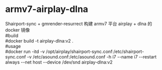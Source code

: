 # armv7-airplay-dlna
Shairport-sync + gmrender-resurrect 构建 armv7 平台 airplay + dlna 的 docker 镜像  
#build  
#docker build -t airplay-dlna:v2 .  
#usage  
#docker run -itd -v /opt/airplay/shairport-sync.conf:/etc/shairport-sync.conf -v /etc/asound.conf:/etc/asound.conf -h i7 --name i7 --restart always --net host --device /dev/snd airplay-dlna:v2  
